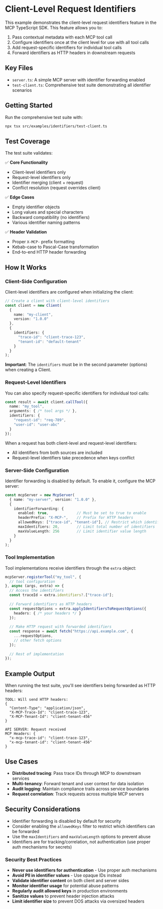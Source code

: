 # Client-Level Request Identifiers

This example demonstrates the client-level request identifiers feature in the MCP TypeScript SDK. This feature allows you to:

1. Pass contextual metadata with each MCP tool call
2. Configure identifiers once at the client level for use with all tool calls
3. Add request-specific identifiers for individual tool calls
4. Forward identifiers as HTTP headers in downstream requests

## Key Files

- `server.ts`: A simple MCP server with identifier forwarding enabled
- `test-client.ts`: Comprehensive test suite demonstrating all identifier scenarios

## Getting Started

Run the comprehensive test suite with:

```bash
npx tsx src/examples/identifiers/test-client.ts
```

## Test Coverage

The test suite validates:

✅ **Core Functionality**
- Client-level identifiers only
- Request-level identifiers only  
- Identifier merging (client + request)
- Conflict resolution (request overrides client)

✅ **Edge Cases**
- Empty identifier objects
- Long values and special characters
- Backward compatibility (no identifiers)
- Various identifier naming patterns

✅ **Header Validation**
- Proper `X-MCP-` prefix formatting
- Kebab-case to Pascal-Case transformation
- End-to-end HTTP header forwarding

## How It Works

### Client-Side Configuration

Client-level identifiers are configured when initializing the client:

```typescript
// Create a client with client-level identifiers
const client = new Client(
  {
    name: "my-client",
    version: "1.0.0"
  },
  {
    identifiers: {
      "trace-id": "client-trace-123",
      "tenant-id": "default-tenant"
    }
  }
);
```

**Important**: The `identifiers` must be in the second parameter (options) when creating a Client.

### Request-Level Identifiers

You can also specify request-specific identifiers for individual tool calls:

```typescript
const result = await client.callTool({
  name: "my_tool",
  arguments: { /* tool args */ },
  identifiers: {
    "request-id": "req-789",
    "user-id": "user-abc"
  }
});
```

When a request has both client-level and request-level identifiers:
- All identifiers from both sources are included
- Request-level identifiers take precedence when keys conflict

### Server-Side Configuration

Identifier forwarding is disabled by default. To enable it, configure the MCP server:

```typescript
const mcpServer = new McpServer(
  { name: "my-server", version: "1.0.0" },
  {
    identifierForwarding: {
      enabled: true,             // Must be set to true to enable
      headerPrefix: "X-MCP-",    // Prefix for HTTP headers
      allowedKeys: ["trace-id", "tenant-id"], // Restrict which identifiers can be forwarded
      maxIdentifiers: 20,        // Limit total number of identifiers
      maxValueLength: 256        // Limit identifier value length
    }
  }
);
```

### Tool Implementation

Tool implementations receive identifiers through the `extra` object:

```typescript
mcpServer.registerTool("my_tool", {
  // tool configuration
}, async (args, extra) => {
  // Access the identifiers
  const traceId = extra.identifiers?.["trace-id"];
  
  // Forward identifiers as HTTP headers
  const requestOptions = extra.applyIdentifiersToRequestOptions({
    headers: { /* your headers */ }
  });
  
  // Make HTTP request with forwarded identifiers
  const response = await fetch("https://api.example.com", {
    ...requestOptions,
    // other fetch options
  });
  
  // Rest of implementation
});
```

## Example Output

When running the test suite, you'll see identifiers being forwarded as HTTP headers:

```
TOOL: Will send HTTP headers:
{
  "Content-Type": "application/json",
  "X-MCP-Trace-Id": "client-trace-123",
  "X-MCP-Tenant-Id": "client-tenant-456"
}

API SERVER: Request received
MCP Headers: {
  "x-mcp-trace-id": "client-trace-123",
  "x-mcp-tenant-id": "client-tenant-456"
}
```

## Use Cases

- **Distributed tracing**: Pass trace IDs through MCP to downstream services
- **Multi-tenancy**: Forward tenant and user context for data isolation
- **Audit logging**: Maintain compliance trails across service boundaries
- **Request correlation**: Track requests across multiple MCP servers

## Security Considerations

- Identifier forwarding is disabled by default for security
- Consider enabling the `allowedKeys` filter to restrict which identifiers can be forwarded
- Use the `maxIdentifiers` and `maxValueLength` options to prevent abuse
- Identifiers are for tracking/correlation, not authentication (use proper auth mechanisms for secrets)

### Security Best Practices

- **Never use identifiers for authentication** - Use proper auth mechanisms
- **Avoid PII in identifier values** - Use opaque IDs instead
- **Validate identifier content** on both client and server sides
- **Monitor identifier usage** for potential abuse patterns
- **Regularly audit allowed keys** in production environments
- **Sanitize values** to prevent header injection attacks
- **Limit identifier size** to prevent DOS attacks via oversized headers